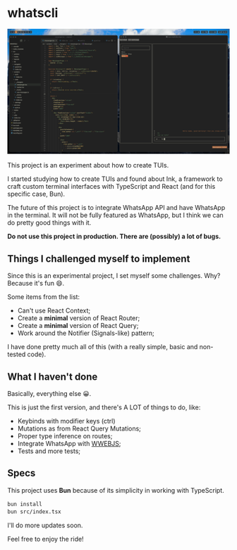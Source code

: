 # whatscli

![whatscli screenshot](./screenshot.png)

This project is an experiment about how to create TUIs. 

I started studying how to create TUIs and found about Ink, a framework to craft custom terminal interfaces with TypeScript and React (and for this specific case, Bun).

The future of this project is to integrate WhatsApp API and have WhatsApp in the terminal. It will not be fully featured as WhatsApp, but I think we can do pretty good things with it.

**Do not use this project in production. There are (possibly) a lot of bugs.**

## Things I challenged myself to implement

Since this is an experimental project, I set myself some challenges. Why? Because it's fun 😄.

Some items from the list:

- Can't use React Context;
- Create a **minimal** version of React Router;
- Create a **minimal** version of React Query;
- Work around the Notifier (Signals-like) pattern;

I have done pretty much all of this (with a really simple, basic and non-tested code).

## What I haven't done

Basically, everything else 😀.

This is just the first version, and there's A LOT of things to do, like:

- Keybinds with modifier keys (ctrl)
- Mutations as from React Query Mutations;
- Proper type inference on routes;
- Integrate WhatsApp with [WWEBJS](https://docs.wwebjs.dev/index.html);
- Tests and more tests;

## Specs

This project uses **Bun** because of its simplicity in working with TypeScript.

```sh
bun install
bun src/index.tsx
```

I'll do more updates soon.

Feel free to enjoy the ride!
